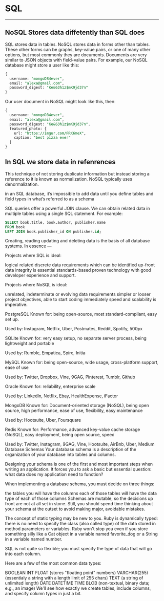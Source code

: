 # SQL

---

## NoSQL Stores data diffetently than SQL does

SQL stores data in tables. NoSQL stores data in forms other than tables. These other forms can be graphs, key-value pairs, or one of many other options, but most commonly they are documents. Documents are very similar to JSON objects with field-value pairs. For example, our NoSQL database might store a user like this:

```sql
{
  username: "mongoDB4ever",
  email: "alexa@gmail.com",
  password_digest: "Ke&63h1z$mK9jd37n"
}
```

Our user document in NoSQL might look like this, then:

```sql
{
  username: "mongoDB4ever",
  email: "alexa@gmail.com",
  password_digest: "Ke&63h1z$mK9jd37n",
  featured_photo: {
    url: "https://imgur.com/FRK6meX",
    caption: "best pizza ever"
  }
}
```

## In SQL we store data in refenrences

This technique of not storing duplicate information but instead storing a reference to it is known as normalization. NoSQL typically uses denormalization.

in an SQL database, it’s impossible to add data until you define tables and field types in what’s referred to as a schema

SQL queries offer a powerful JOIN clause. We can obtain related data in multiple tables using a single SQL statement. For example:

```sql
SELECT book.title, book.author, publisher.name
FROM book
LEFT JOIN book.publisher_id ON publisher.id;

```

Creating, reading updating and deleting data is the basis of all database systems. In essence —

Projects where SQL is ideal:

logical related discrete data requirements which can be identified up-front
data integrity is essential
standards-based proven technology with good developer experience and support.

Projects where NoSQL is ideal:

unrelated, indeterminate or evolving data requirements
simpler or looser project objectives, able to start coding immediately
speed and scalability is imperative.

PostgreSQL
Known for: being open-source, most standard-compliant, easy set up.

Used by: Instagram, Netflix, Uber, Postmates, Reddit, Spotify, 500px

SQLite
Known for: very easy setup, no separate server process, being lightweight and portable

Used by: Rumble, Empatica, Spire, Initia

MySQL
Known for: being open-source, wide usage, cross-platform support, ease of use

Used by: Twitter, Dropbox, Vine, 9GAG, Pinterest, Tumblr, Github

Oracle
Known for: reliability, enterprise scale

Used by: LinkedIn, Netflix, Ebay, HealthExpense, iFactor

MongoDB
Known for: Document-oriented storage (NoSQL), being open source, high performance, ease of use, flexibility, easy maintenance

Used by: Hootsuite, Uber, Foursquare

Redis
Known for: Performance, advanced key-value cache storage (NoSQL), easy deployment, being open source, speed

Used by: Twitter, Instagram, 9GAG, Vine, Hootsuite, AirBnb, Uber, Medium
Database Schemas
Your database schema is a description of the organization of your database into tables and columns.

Designing your schema is one of the first and most important steps when writing an application. It forces you to ask a basic but essential question: what data does my application need to function?

When implementing a database schema, you must decide on three things:

the tables you will have
the columns each of those tables will have
the data type of each of those columns
Schemas are mutable, so the decisions up front are not at all set in stone. Still, you should spend time thinking about your schema at the outset to avoid making major, avoidable mistakes.

The concept of static typing may be new to you. Ruby is dynamically typed: there is no need to specify the class (also called type) of the data stored in method parameters or variables. Ruby won't stop you even if you store something silly like a Cat object in a variable named favorite_dog or a String in a variable named number.

SQL is not quite so flexible; you must specify the type of data that will go into each column.

Here are a few of the most common data types:

BOOLEAN
INT
FLOAT (stores "floating point" numbers)
VARCHAR(255) (essentialy a string with a length limit of 255 chars)
TEXT (a string of unlimited length)
DATE
DATETIME
TIME
BLOB (non-textual, binary data; e.g., an image)
We'll see how exactly we create tables, include columns, and specify column types in just a bit.
